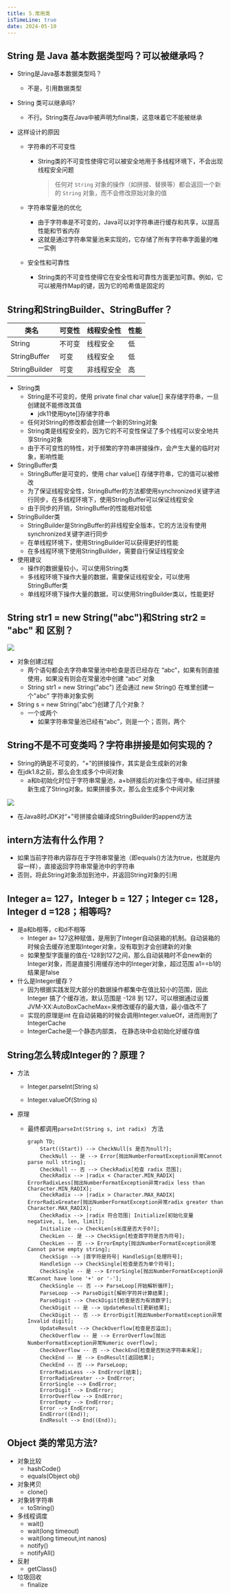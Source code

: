 ```yaml
---
title: 5.常用类
isTimeLine: true
date: 2024-05-10
---
```


## String 是 Java 基本数据类型吗？可以被继承吗？

- String是Java基本数据类型吗？

  - 不是，引用数据类型

- String 类可以继承吗?

  - 不行。String类在Java中被声明为final类，这意味着它不能被继承

- 这样设计的原因

  - 字符串的不可变性

    - String类的不可变性使得它可以被安全地用于多线程环境下，不会出现线程安全问题

      > 任何对 `String` 对象的操作（如拼接、替换等）都会返回一个新的 `String` 对象，而不会修改原始对象的值

  - 字符串常量池的优化

    - 由于字符串是不可变的，Java可以对字符串进行缓存和共享，以提高性能和节省内存
    - 这就是通过字符串常量池来实现的，它存储了所有字符串字面量的唯一实例  

  - 安全性和可靠性

    - String类的不可变性使得它在安全性和可靠性方面更加可靠。例如，它可以被用作Map的键，因为它的哈希值是固定的  

## String和StringBuilder、StringBuffer？  

| 类名          | 可变性 | 线程安全性 | 性能 |
| ------------- | ------ | ---------- | ---- |
| String        | 不可变 | 线程安全   | 低   |
| StringBuffer  | 可变   | 线程安全   | 低   |
| StringBuilder | 可变   | 非线程安全 | 高   |

- String类
  - String是不可变的，使用 private final char value[] 来存储字符串，一旦创建就不能修改其值
    - jdk11使用byte[]存储字符串
  - 任何对String的修改都会创建一个新的String对象
  - String类是线程安全的，因为它的不可变性保证了多个线程可以安全地共享String对象
  - 由于不可变性的特性，对于频繁的字符串拼接操作，会产生大量的临时对象，影响性能
- StringBuffer类
  - StringBuffer是可变的，使用 char value[] 存储字符串，它的值可以被修改
  - 为了保证线程安全性，StringBuffer的方法都使用synchronized关键字进行同步，在多线程环境下，使用StringBuffer可以保证线程安全  
  - 由于同步的开销，StringBuffer的性能相对较低
- StringBuilder类
  - StringBuilder是StringBuffer的非线程安全版本，它的方法没有使用synchronized关键字进行同步
  - 在单线程环境下，使用StringBuilder可以获得更好的性能
  - 在多线程环境下使用StringBuilder，需要自行保证线程安全
- 使用建议
  - 操作的数据量较小，可以使用String类
  - 多线程环境下操作大量的数据，需要保证线程安全，可以使用StringBuffer类
  - 单线程环境下操作大量的数据，可以使用StringBuilder类以，性能更好

## String str1 = new String("abc")和String str2 = "abc" 和 区别？  

![](../../.image/blog/img.png)

- 对象创建过程
  - 两个语句都会去字符串常量池中检查是否已经存在 “abc”，如果有则直接使用，如果没有则会在常量池中创建 “abc” 对象  
  - String str1 = new String("abc") 还会通过 new String() 在堆里创建一个"abc" 字符串对象实例
- String s = new String("abc")创建了几个对象？
  - 一个或两个
    - 如果字符串常量池已经有“abc”，则是一个；否则，两个

## String不是不可变类吗？字符串拼接是如何实现的？

- String的确是不可变的，“+”的拼接操作，其实是会生成新的对象
- 在jdk1.8之前，那么会生成多个中间对象
  - a和b初始化时位于字符串常量池，a+b拼接后的对象位于堆中。经过拼接新生成了String对象。如果拼接多次，那么会生成多个中间对象


![](../../.image/blog/img_1.png)

- 在Java8时JDK对“+”号拼接会编译成StringBuilder的append方法

## intern方法有什么作用？

- 如果当前字符串内容存在于字符串常量池（即equals()方法为true，也就是内容一样），直接返回字符串常量池中的字符串
- 否则，将此String对象添加到池中，并返回String对象的引用

## Integer a= 127，Integer b = 127；Integer c= 128，Integer d =128；相等吗?  

- 是a和b相等，c和d不相等
  - Integer a= 127这种赋值，是用到了Integer自动装箱的机制。自动装箱的时候会去缓存池里取Integer对象，没有取到才会创建新的对象
  - 如果整型字面量的值在-128到127之间，那么自动装箱时不会new新的Integer对象，而是直接引用缓存池中的Integer对象，超过范围 a1==b1的结果是false
- 什么是Integer缓存？
  - 因为根据实践发现大部分的数据操作都集中在值比较小的范围，因此 Integer 搞了个缓存池，默认范围是 -128 到 127，可以根据通过设置 JVM-XX:AutoBoxCacheMax=来修改缓存的最大值，最小值改不了
  - 实现的原理是int 在自动装箱的时候会调用Integer.valueOf，进而用到了IntegerCache
  - IntegerCache是一个静态内部类， 在静态块中会初始化好缓存值

## String怎么转成Integer的？原理？  

- 方法

  - Integer.parseInt(String s)  

  - Integer.valueOf(String s)

- 原理

  - 最终都调用`parseInt(String s, int radix) ` 方法
    
    ```mermaid
    graph TD;
        Start((Start)) --> CheckNull[s 是否为null?];
        CheckNull -- 是 --> Error[抛出NumberFormatException异常Cannot parse null string];
        CheckNull -- 否 --> CheckRadix[检查 radix 范围];
        CheckRadix --> |radix < Character.MIN_RADIX| ErrorRadixLess[抛出NumberFormatException异常radix less than Character.MIN_RADIX];
        CheckRadix --> |radix > Character.MAX_RADIX| ErrorRadixGreater[抛出NumberFormatException异常radix greater than Character.MAX_RADIX];
        CheckRadix --> |radix 符合范围| Initialize[初始化变量 negative, i, len, limit];
        Initialize --> CheckLen[s长度是否大于0?];
        CheckLen -- 是 --> CheckSign[检查首字符是否为符号];
        CheckLen -- 否 --> ErrorEmpty[抛出NumberFormatException异常Cannot parse empty string];
        CheckSign --> |首字符是符号| HandleSign[处理符号];
        HandleSign --> CheckSingle[检查是否为单个符号];
        CheckSingle -- 是 --> ErrorSingle[抛出NumberFormatException异常Cannot have lone '+' or '-'];
        CheckSingle -- 否 --> ParseLoop[开始解析循环];
        ParseLoop --> ParseDigit[解析字符并计算结果];
        ParseDigit --> CheckDigit[检查是否为有效数字];
        CheckDigit -- 是 --> UpdateResult[更新结果];
        CheckDigit -- 否 --> ErrorDigit[抛出NumberFormatException异常Invalid digit];
        UpdateResult --> CheckOverflow[检查是否溢出];
        CheckOverflow -- 是 --> ErrorOverflow[抛出NumberFormatException异常Numeric overflow];
        CheckOverflow -- 否 --> CheckEnd[检查是否到达字符串末尾];
        CheckEnd -- 是 --> EndResult[返回结果];
        CheckEnd -- 否 --> ParseLoop;
        ErrorRadixLess --> EndError[结束];
        ErrorRadixGreater --> EndError;
        ErrorSingle --> EndError;
        ErrorDigit --> EndError;
        ErrorOverflow --> EndError;
        ErrorEmpty --> EndError;
        Error --> EndError;
        EndError((End));
        EndResult --> End((End));
    ```

## Object 类的常见方法?  

- 对象比较
  - hashCode()
  - equals(Object obj)
- 对象拷贝
  - clone()
- 对象转字符串
  - toString()
- 多线程调度
  - wait()
  - wait(long timeout)
  - wait(long timeout,int nanos)
  - notify()
  - notifyAll()
- 反射
  - getClass()
- 垃圾回收
  - finalize
